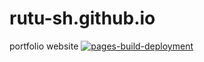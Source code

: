 # rutu-sh.github.io
portfolio website
[![pages-build-deployment](https://github.com/rutu-sh/rutu-sh.github.io/actions/workflows/pages/pages-build-deployment/badge.svg?branch=main)](https://github.com/rutu-sh/rutu-sh.github.io/actions/workflows/pages/pages-build-deployment)

